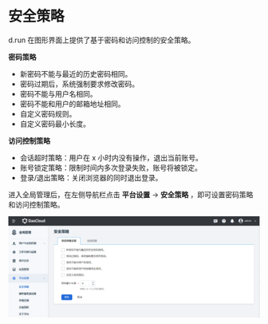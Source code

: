 # 安全策略

d.run 在图形界面上提供了基于密码和访问控制的安全策略。

**密码策略**

- 新密码不能与最近的历史密码相同。
- 密码过期后，系统强制要求修改密码。
- 密码不能与用户名相同。
- 密码不能和用户的邮箱地址相同。
- 自定义密码规则。
- 自定义密码最小长度。

**访问控制策略**

- 会话超时策略：用户在 x 小时内没有操作，退出当前账号。
- 账号锁定策略：限制时间内多次登录失败，账号将被锁定。
- 登录/退出策略：关闭浏览器的同时退出登录。

进入全局管理后，在左侧导航栏点击 __平台设置__ -> __安全策略__ ，即可设置密码策略和访问控制策略。

![安全策略](../../images/security-policy.png)
